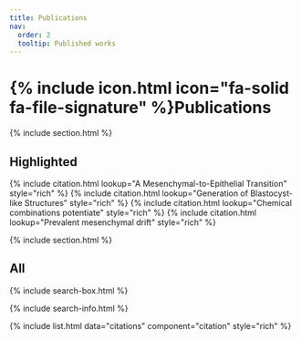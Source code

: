 ```yaml
---
title: Publications
nav:
  order: 2
  tooltip: Published works
---
```


# {% include icon.html icon="fa-solid fa-file-signature" %}Publications

{% include section.html %}

## Highlighted

{% include citation.html lookup="A Mesenchymal-to-Epithelial Transition" style="rich" %}
{% include citation.html lookup="Generation of Blastocyst-like Structures" style="rich" %}
{% include citation.html lookup="Chemical combinations potentiate" style="rich" %}
{% include citation.html lookup="Prevalent mesenchymal drift" style="rich" %}

{% include section.html %}

## All

{% include search-box.html %}

{% include search-info.html %}

{% include list.html data="citations" component="citation" style="rich" %}
